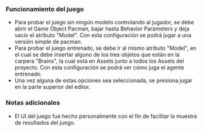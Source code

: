 ### Funcionamiento del juego

- Para probar el juego sin ningún modelo controlando al jugador, se debe abrir el Game Object Pacman, bajar hasta Behavior Parámeters y deja vacío el atributo "Model". Con esta configuración se podrá jugar a una versión simple de pacman.
- Para probar el juego entrenado, se debe ir al mismo atributo "Model", en el cual se debe insertar alguno de los tres objetos que están en la carpera "Brains", la cual está en Assets junto a todos los Assets del proyecto. Con esta configuración se podrá ver cómo juga el agente entrenado.
- Una vez alguna de estas opciones sea seleccionada, se presiona jugar en la parte superior del editor.

### Notas adicionales

- El UI del juego fue hecho personalmente con el fin de facilitar la muestra de resultados del juego.
